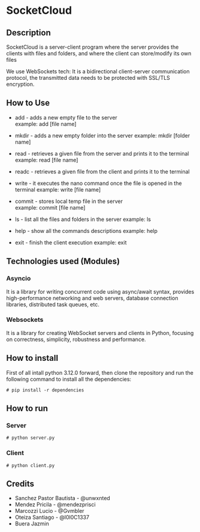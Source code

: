 # SocketCloud
## Description
SocketCloud is a server-client program where the server provides the clients with files and folders, and where the client can store/modify its own files

We use WebSockets tech:
It is a bidirectional client-server communication protocol, the transmitted data needs to be protected with SSL/TLS encryption.

## How to Use

- add - adds a new empty file to the server                                   
example: add [file name]

- mkdir - adds a new empty folder into the server
example: mkdir [folder name]

- read - retrieves a given file from the server and prints it to the terminal 
example: read [file name]

- readc - retrieves a given file from the client and prints it to the terminal 

- write - it executes the nano command once the file is opened in the terminal
example: write [file name]

- commit - stores local temp file in the server                               
example: commit [file name]

- ls - list all the files and folders in the server
example: ls

- help - show all the commands descriptions
example: help

- exit - finish the client execution
example: exit
## Technologies used (Modules)

### Asyncio 

It is a library for writing concurrent code using async/await syntax, provides high-performance networking and web servers, database connection libraries, distributed task queues, etc. 

### Websockets

It is a library for creating WebSocket servers and clients in Python, focusing on correctness, simplicity, robustness and performance. 

## How to install
First of all intall python 3.12.0 forward, then clone the repository and run the following command to install all the dependencies:
```
# pip install -r dependencies
```
## How to run

### Server
```
# python server.py
```

### Client
```
# python client.py
```

## Credits
- Sanchez Pastor Bautista - @unwxnted
- Mendez Pricila - @mendezprisci
- Marcozzi Lucio - @Gvmbler
- Oteiza Santiago - @l0l0C1337
- Buera Jazmin